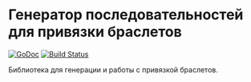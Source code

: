 # Генератор последовательностей для привязки браслетов

[![GoDoc](https://godoc.org/github.com/geotrace/pairing?status.svg)](https://godoc.org/github.com/geotrace/pairing)
[![Build Status](https://travis-ci.org/geotrace/pairing.svg)](https://travis-ci.org/geotrace/pairing)

Библиотека для генерации и работы с привязкой браслетов.
